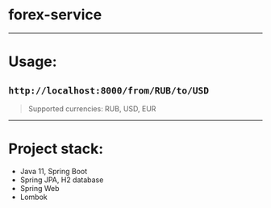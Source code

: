 # forex-service
---------------
# Usage:
```http://localhost:8000/from/RUB/to/USD```
--------------
> Supported currencies: RUB, USD, EUR
--------------
# Project stack:
* Java 11, Spring Boot
* Spring JPA, H2 database 
* Spring Web
* Lombok
